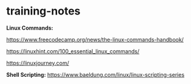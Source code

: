 # training-notes

**Linux Commands:**

https://www.freecodecamp.org/news/the-linux-commands-handbook/

https://linuxhint.com/100_essential_linux_commands/

https://linuxjourney.com/

**Shell Scripting:** https://www.baeldung.com/linux/linux-scripting-series
